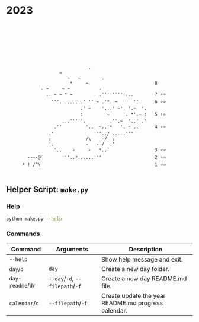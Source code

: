 # 2023

```click
                                                     
                                                     
                                                     
                                                     
                                                     
                                                     
                                                     
                                                     
                               .                     
                    ~                                
                       ~   ~        .                
                        *     ~                         8
             . ~     ~ ~           .                 
               .. ~ ~ * ~        . .'''''''''...        7 ⭐️⭐️
                 '''.........' '' ~ .'*. ~  ..  ''.     6 ⭐️⭐️
                            .' ~    '...' ~'  '.~  '.
                            :         ~     '. *'.~ :   5 ⭐️⭐️
                     ...'''''.         .''.~  '..' .'
                  .''         '..  ~..'*   '. ~ ..'     4 ⭐️⭐️
                .'               '''../......'''     
                :             /\    -/  :            
                '.            -   - /  .'            
                  '..    -     -   *..'                 3 ⭐️⭐️
        ----@        '''..*......'''                    2 ⭐️⭐️
      * ! /^\                                           1 ⭐️⭐️
    

```



## Helper Script: `make.py`

### Help
```sh
python make.py --help
```

### Commands
| Command | Arguments | Description |
| --- | --- | --- |
| `--help` | | Show help message and exit. |
| `day`/`d` | `day` | Create a new day folder. |
| `day-readme`/`dr` | `--day`/`-d`, `--filepath`/`-f` | Create a new day README.md file. |
| `calendar`/`c` | `--filepath`/`-f` | Create update the year README.md progress calendar. |
